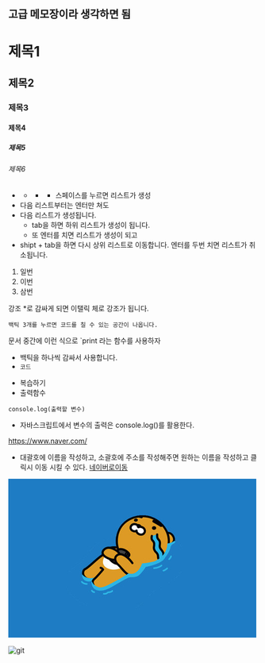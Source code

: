 ## 고급 메모장이라 생각하면 됨

# 제목1
## 제목2
### 제목3
#### 제목4
##### 제목5
###### 제목6


- - + * 스페이스를 누르면 리스트가 생성
- 다음 리스트부터는 엔터만 쳐도
- 다음 리스트가 생성됩니다.
	- tab을 하면 하위 리스트가 생성이 됩니다.
	- 또 엔터를 치면 리스트가 생성이 되고
- shipt + tab을 하면 다시 상위 리스트로 이동합니다.
엔터를 두번 치면 리스트가 취소됩니다.

1. 일번
2. 이번
3. 삼번

강조 *로 감싸게 되면 이탤릭 체로 강조가 됩니다.

```
백틱 3개를 누르면 코드를 칠 수 있는 공간이 나옵니다.

```

문서 중간에 이런 식으로 `print 라는 함수를 사용하자
- 백틱을 하나씩 감싸서 사용합니다.
- `코드`

+ 복습하기
+ 출력함수
```
console.log(출력할 변수)
```
- 자바스크립트에서 변수의 출력은 console.log()를 활용한다.

https://www.naver.com/

- 대괄호에 이름을 작성하고, 소괄호에 주소를 작성해주면 원하는 이름을 작성하고 클릭시 이동 시킬 수 있다.
[네이버로이동](https://www.naver.com/)


![라이언](다운로드.jpg)

![git](https://search.pstatic.net/common/?src=http%3A%2F%2Fblogfiles.naver.net%2FMjAyNDA3MjRfMTI5%2FMDAxNzIxNzk5NDI2MTUy.adTAqKY85g_ljYKZyApKjNP4RYdoKEoWtocKvDSoYMkg.FNGFWZyEx3swdc1Nyth-ZxMU1VdnD4BUov_3l2ZWK5cg.PNG%2Fimage.png&type=a340)




